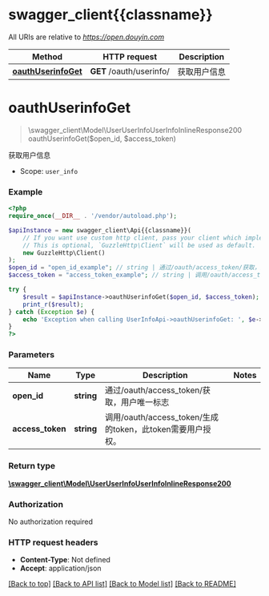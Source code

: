 # swagger_client{{classname}}

All URIs are relative to *https://open.douyin.com*

Method | HTTP request | Description
------------- | ------------- | -------------
[**oauthUserinfoGet**](UserInfoApi.md#oauthUserinfoGet) | **GET** /oauth/userinfo/ | 获取用户信息

# **oauthUserinfoGet**
> \swagger_client\Model\UserUserInfoUserInfoInlineResponse200 oauthUserinfoGet($open_id, $access_token)

获取用户信息

* Scope: `user_info`

### Example
```php
<?php
require_once(__DIR__ . '/vendor/autoload.php');

$apiInstance = new swagger_client\Api{{classname}}(
    // If you want use custom http client, pass your client which implements `GuzzleHttp\ClientInterface`.
    // This is optional, `GuzzleHttp\Client` will be used as default.
    new GuzzleHttp\Client()
);
$open_id = "open_id_example"; // string | 通过/oauth/access_token/获取，用户唯一标志
$access_token = "access_token_example"; // string | 调用/oauth/access_token/生成的token，此token需要用户授权。

try {
    $result = $apiInstance->oauthUserinfoGet($open_id, $access_token);
    print_r($result);
} catch (Exception $e) {
    echo 'Exception when calling UserInfoApi->oauthUserinfoGet: ', $e->getMessage(), PHP_EOL;
}
?>
```

### Parameters

Name | Type | Description  | Notes
------------- | ------------- | ------------- | -------------
 **open_id** | **string**| 通过/oauth/access_token/获取，用户唯一标志 |
 **access_token** | **string**| 调用/oauth/access_token/生成的token，此token需要用户授权。 |

### Return type

[**\swagger_client\Model\UserUserInfoUserInfoInlineResponse200**](../Model/UserUserInfoUserInfoInlineResponse200.md)

### Authorization

No authorization required

### HTTP request headers

 - **Content-Type**: Not defined
 - **Accept**: application/json

[[Back to top]](#) [[Back to API list]](../../README.md#documentation-for-api-endpoints) [[Back to Model list]](../../README.md#documentation-for-models) [[Back to README]](../../README.md)

